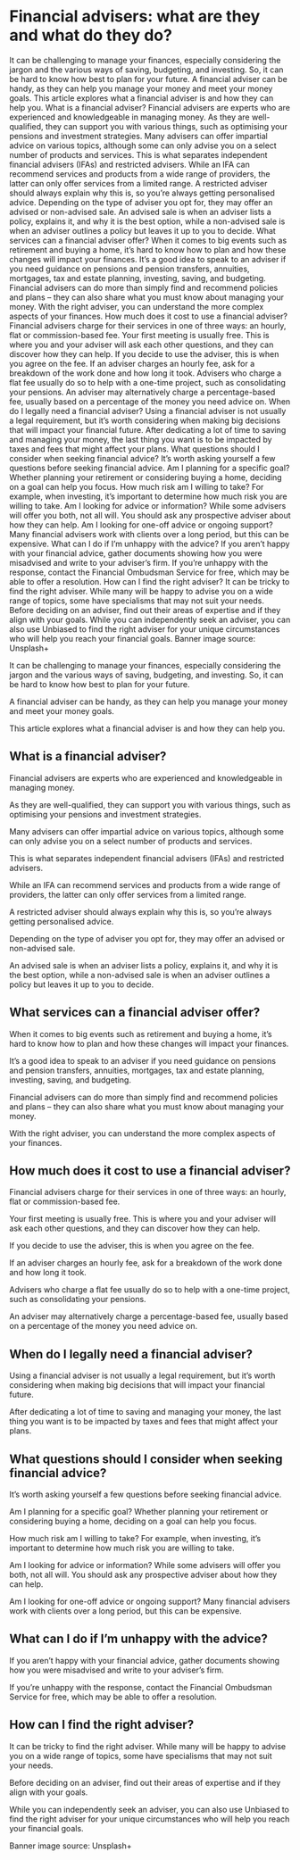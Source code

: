 # Financial advisers: what are they and what do they do?

It can be challenging to manage your finances, especially considering the jargon and the various ways of saving, budgeting, and investing. So, it can be hard to know how best to plan for your future. A financial adviser can be handy, as they can help you manage your money and meet your money goals. This article explores what a financial adviser is and how they can help you. What is a financial adviser? Financial advisers are experts who are experienced and knowledgeable in managing money. As they are well-qualified, they can support you with various things, such as optimising your pensions and investment strategies. Many advisers can offer impartial advice on various topics, although some can only advise you on a select number of products and services. This is what separates independent financial advisers (IFAs) and restricted advisers. While an IFA can recommend services and products from a wide range of providers, the latter can only offer services from a limited range. A restricted adviser should always explain why this is, so you’re always getting personalised advice. Depending on the type of adviser you opt for, they may offer an advised or non-advised sale. An advised sale is when an adviser lists a policy, explains it, and why it is the best option, while a non-advised sale is when an adviser outlines a policy but leaves it up to you to decide. What services can a financial adviser offer? When it comes to big events such as retirement and buying a home, it’s hard to know how to plan and how these changes will impact your finances. It’s a good idea to speak to an adviser if you need guidance on pensions and pension transfers, annuities, mortgages, tax and estate planning, investing, saving, and budgeting. Financial advisers can do more than simply find and recommend policies and plans – they can also share what you must know about managing your money. With the right adviser, you can understand the more complex aspects of your finances. How much does it cost to use a financial adviser? Financial advisers charge for their services in one of three ways: an hourly, flat or commission-based fee. Your first meeting is usually free. This is where you and your adviser will ask each other questions, and they can discover how they can help. If you decide to use the adviser, this is when you agree on the fee. If an adviser charges an hourly fee, ask for a breakdown of the work done and how long it took. Advisers who charge a flat fee usually do so to help with a one-time project, such as consolidating your pensions. An adviser may alternatively charge a percentage-based fee, usually based on a percentage of the money you need advice on. When do I legally need a financial adviser? Using a financial adviser is not usually a legal requirement, but it’s worth considering when making big decisions that will impact your financial future. After dedicating a lot of time to saving and managing your money, the last thing you want is to be impacted by taxes and fees that might affect your plans. What questions should I consider when seeking financial advice? It’s worth asking yourself a few questions before seeking financial advice. Am I planning for a specific goal? Whether planning your retirement or considering buying a home, deciding on a goal can help you focus. How much risk am I willing to take? For example, when investing, it’s important to determine how much risk you are willing to take. Am I looking for advice or information? While some advisers will offer you both, not all will. You should ask any prospective adviser about how they can help. Am I looking for one-off advice or ongoing support? Many financial advisers work with clients over a long period, but this can be expensive. What can I do if I’m unhappy with the advice? If you aren’t happy with your financial advice, gather documents showing how you were misadvised and write to your adviser’s firm. If you’re unhappy with the response, contact the Financial Ombudsman Service for free, which may be able to offer a resolution. How can I find the right adviser? It can be tricky to find the right adviser. While many will be happy to advise you on a wide range of topics, some have specialisms that may not suit your needs. Before deciding on an adviser, find out their areas of expertise and if they align with your goals. While you can independently seek an adviser, you can also use Unbiased to find the right adviser for your unique circumstances who will help you reach your financial goals. Banner image source: Unsplash+

It can be challenging to manage your finances, especially considering the jargon and the various ways of saving, budgeting, and investing. So, it can be hard to know how best to plan for your future.

A financial adviser can be handy, as they can help you manage your money and meet your money goals.

This article explores what a financial adviser is and how they can help you.

## What is a financial adviser?

Financial advisers are experts who are experienced and knowledgeable in managing money.

As they are well-qualified, they can support you with various things, such as optimising your pensions and investment strategies.

Many advisers can offer impartial advice on various topics, although some can only advise you on a select number of products and services.

This is what separates independent financial advisers (IFAs) and restricted advisers.

While an IFA can recommend services and products from a wide range of providers, the latter can only offer services from a limited range.

A restricted adviser should always explain why this is, so you’re always getting personalised advice.

Depending on the type of adviser you opt for, they may offer an advised or non-advised sale.

An advised sale is when an adviser lists a policy, explains it, and why it is the best option, while a non-advised sale is when an adviser outlines a policy but leaves it up to you to decide.

## What services can a financial adviser offer?

When it comes to big events such as retirement and buying a home, it’s hard to know how to plan and how these changes will impact your finances.

It’s a good idea to speak to an adviser if you need guidance on pensions and pension transfers, annuities, mortgages, tax and estate planning, investing, saving, and budgeting.

Financial advisers can do more than simply find and recommend policies and plans – they can also share what you must know about managing your money.

With the right adviser, you can understand the more complex aspects of your finances.

## How much does it cost to use a financial adviser?

Financial advisers charge for their services in one of three ways: an hourly, flat or commission-based fee.

Your first meeting is usually free. This is where you and your adviser will ask each other questions, and they can discover how they can help.

If you decide to use the adviser, this is when you agree on the fee.

If an adviser charges an hourly fee, ask for a breakdown of the work done and how long it took.

Advisers who charge a flat fee usually do so to help with a one-time project, such as consolidating your pensions.

An adviser may alternatively charge a percentage-based fee, usually based on a percentage of the money you need advice on.

## When do I legally need a financial adviser?

Using a financial adviser is not usually a legal requirement, but it’s worth considering when making big decisions that will impact your financial future.

After dedicating a lot of time to saving and managing your money, the last thing you want is to be impacted by taxes and fees that might affect your plans.

## What questions should I consider when seeking financial advice?

It’s worth asking yourself a few questions before seeking financial advice.

Am I planning for a specific goal? Whether planning your retirement or considering buying a home, deciding on a goal can help you focus.

How much risk am I willing to take? For example, when investing, it’s important to determine how much risk you are willing to take.

Am I looking for advice or information? While some advisers will offer you both, not all will. You should ask any prospective adviser about how they can help.

Am I looking for one-off advice or ongoing support? Many financial advisers work with clients over a long period, but this can be expensive.

## What can I do if I’m unhappy with the advice?

If you aren’t happy with your financial advice, gather documents showing how you were misadvised and write to your adviser’s firm.

If you’re unhappy with the response, contact the Financial Ombudsman Service for free, which may be able to offer a resolution.

## How can I find the right adviser?

It can be tricky to find the right adviser. While many will be happy to advise you on a wide range of topics, some have specialisms that may not suit your needs.

Before deciding on an adviser, find out their areas of expertise and if they align with your goals.

While you can independently seek an adviser, you can also use Unbiased to find the right adviser for your unique circumstances who will help you reach your financial goals.

Banner image source: Unsplash+

